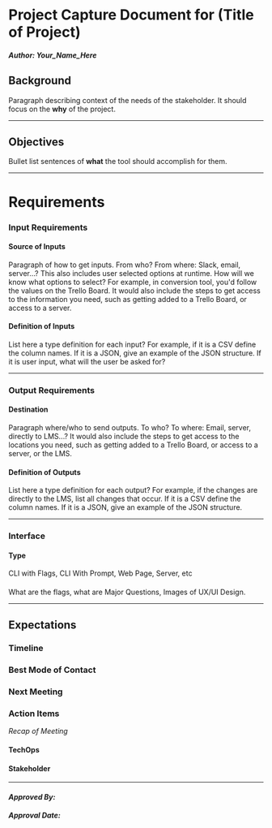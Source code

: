 # Project Capture Document for (Title of Project)
#### *Author: Your_Name_Here*

## Background
Paragraph describing context of the needs of the stakeholder. It should focus on the **why** of the project.

-----

## Objectives
Bullet list sentences of **what** the tool should accomplish for them.

-----

# Requirements

### Input Requirements

#### Source of Inputs

Paragraph of how to get inputs. From who? From where: Slack, email, server...? This also includes user selected options at runtime. How will we know what options to select? For example, in conversion tool, you'd follow the values on the Trello Board. It would also include the steps to get access to the information you need, such as getting added to a Trello Board, or access to a server.

#### Definition of Inputs

List here a type definition for each input? For example, if it is a CSV define the column names. If it is a JSON, give an example of the JSON structure. If it is user input, what will the user be asked for? 

---

### Output Requirements
#### Destination

Paragraph where/who to send outputs. To who? To where: Email, server, directly to LMS...? It would also include the steps to get access to the locations you need, such as getting added to a Trello Board, or access to a server, or the LMS.

#### Definition of Outputs

List here a type definition for each output? For example, if the changes are directly to the LMS, list all changes that occur. If it is a CSV define the column names. If it is a JSON, give an example of the JSON structure. 

---

### Interface

#### Type 

CLI with Flags, CLI With Prompt, Web Page, Server, etc

#### 

What are the flags, what are Major Questions, Images of UX/UI Design.

-----

## Expectations

### Timeline

### Best Mode of Contact

### Next Meeting


### Action Items
*Recap of Meeting*
#### TechOps
#### Stakeholder

-----

#### *Approved By:* 
#### *Approval Date:*